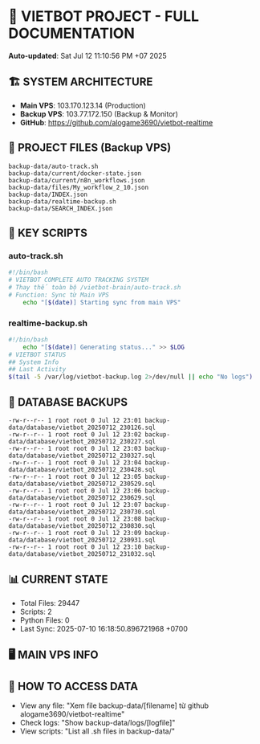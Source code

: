 # 🤖 VIETBOT PROJECT - FULL DOCUMENTATION
**Auto-updated**: Sat Jul 12 11:10:56 PM +07 2025

## 🏗️ SYSTEM ARCHITECTURE
- **Main VPS**: 103.170.123.14 (Production)
- **Backup VPS**: 103.77.172.150 (Backup & Monitor)
- **GitHub**: https://github.com/alogame3690/vietbot-realtime

## 📁 PROJECT FILES (Backup VPS)
```
backup-data/auto-track.sh
backup-data/current/docker-state.json
backup-data/current/n8n_workflows.json
backup-data/files/My_workflow_2_10.json
backup-data/INDEX.json
backup-data/realtime-backup.sh
backup-data/SEARCH_INDEX.json
```

## 🔧 KEY SCRIPTS
### auto-track.sh
```bash
#!/bin/bash
# VIETBOT COMPLETE AUTO TRACKING SYSTEM
# Thay thế toàn bộ /vietbot-brain/auto-track.sh
# Function: Sync từ Main VPS
    echo "[$(date)] Starting sync from main VPS"
```
### realtime-backup.sh
```bash
#!/bin/bash
    echo "[$(date)] Generating status..." >> $LOG
# VIETBOT STATUS
## System Info
## Last Activity
$(tail -5 /var/log/vietbot-backup.log 2>/dev/null || echo "No logs")
```

## 💾 DATABASE BACKUPS
```
-rw-r--r-- 1 root root 0 Jul 12 23:01 backup-data/database/vietbot_20250712_230126.sql
-rw-r--r-- 1 root root 0 Jul 12 23:02 backup-data/database/vietbot_20250712_230227.sql
-rw-r--r-- 1 root root 0 Jul 12 23:03 backup-data/database/vietbot_20250712_230327.sql
-rw-r--r-- 1 root root 0 Jul 12 23:04 backup-data/database/vietbot_20250712_230428.sql
-rw-r--r-- 1 root root 0 Jul 12 23:05 backup-data/database/vietbot_20250712_230529.sql
-rw-r--r-- 1 root root 0 Jul 12 23:06 backup-data/database/vietbot_20250712_230629.sql
-rw-r--r-- 1 root root 0 Jul 12 23:07 backup-data/database/vietbot_20250712_230730.sql
-rw-r--r-- 1 root root 0 Jul 12 23:08 backup-data/database/vietbot_20250712_230830.sql
-rw-r--r-- 1 root root 0 Jul 12 23:09 backup-data/database/vietbot_20250712_230931.sql
-rw-r--r-- 1 root root 0 Jul 12 23:10 backup-data/database/vietbot_20250712_231032.sql
```

## 📊 CURRENT STATE
- Total Files: 29447
- Scripts: 2
- Python Files: 0
- Last Sync: 2025-07-10 16:18:50.896721968 +0700

## 🖥️ MAIN VPS INFO


## 🚨 HOW TO ACCESS DATA
- View any file: "Xem file backup-data/[filename] từ github alogame3690/vietbot-realtime"
- Check logs: "Show backup-data/logs/[logfile]"
- View scripts: "List all .sh files in backup-data/"
